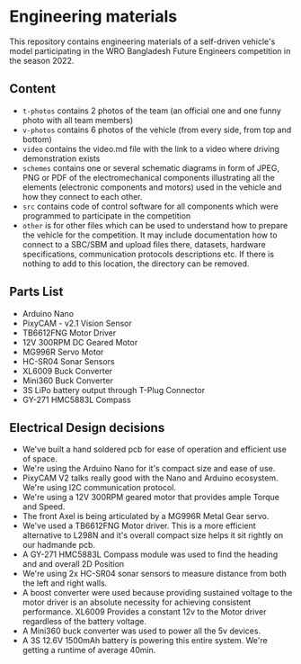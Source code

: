 Engineering materials
====

This repository contains engineering materials of a self-driven vehicle's model participating in the WRO Bangladesh Future Engineers competition in the season 2022.

## Content

* `t-photos` contains 2 photos of the team (an official one and one funny photo with all team members)
* `v-photos` contains 6 photos of the vehicle (from every side, from top and bottom)
* `video` contains the video.md file with the link to a video where driving demonstration exists
* `schemes` contains one or several schematic diagrams in form of JPEG, PNG or PDF of the electromechanical components illustrating all the elements (electronic components and motors) used in the vehicle and how they connect to each other.
* `src` contains code of control software for all components which were programmed to participate in the competition
* `other` is for other files which can be used to understand how to prepare the vehicle for the competition. It may include documentation how to connect to a SBC/SBM and upload files there, datasets, hardware specifications, communication protocols descriptions etc. If there is nothing to add to this location, the directory can be removed.


## Parts List

+ Arduino Nano
+ PixyCAM - v2.1 Vision Sensor
+ TB6612FNG Motor Driver 
+ 12V 300RPM DC Geared Motor
+ MG996R Servo Motor
+ HC-SR04 Sonar Sensors
+ XL6009 Buck Converter
+ Mini360 Buck Converter
+ 3S LiPo battery output through T-Plug Connector
+ GY-271 HMC5883L Compass

## Electrical Design decisions

- We've built a hand soldered pcb for ease of operation and efficient use of space.
- We're using the Arduino Nano for it's compact size and ease of use.
- PixyCAM V2 talks really good with the Nano and Arduino ecosystem. We're using I2C communication protocol.
- We're using a 12V 300RPM geared motor that provides ample Torque and Speed.
- The front Axel is being articulated by a MG996R Metal Gear servo.
- We've used a TB6612FNG Motor driver. This is a more efficient alternative to L298N and it's overall compact size helps it sit rightly on our hadmande pcb.
- A GY-271 HMC5883L Compass module was used to find the heading and and overall 2D Position 
- We're using 2x HC-SR04 sonar sensors to measure distance from both the left and right walls.
- A boost converter were used because providing sustained voltage to the motor driver is an absolute necessity for achieving consistent performance. XL6009 Provides a constant 12v to the Motor driver regardless of the battery voltage.
- A Mini360 buck converter was used to power all the 5v devices.
- A 3S 12.6V 1500mAh battery is powering this entire system. We're getting a runtime of average 40min.





